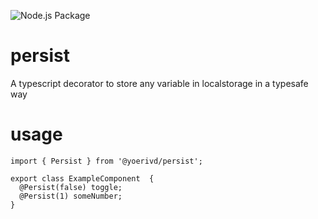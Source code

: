 ![Node.js Package](https://github.com/YoeriVD/persist/workflows/Node.js%20Package/badge.svg)

# persist
A typescript decorator to store any variable in localstorage in a typesafe way

# usage

```
import { Persist } from '@yoerivd/persist';

export class ExampleComponent  {
  @Persist(false) toggle;
  @Persist(1) someNumber;
}

```

